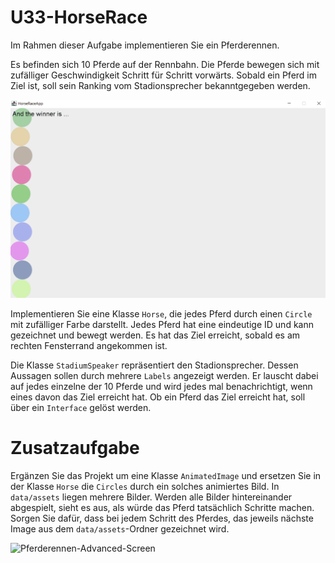 # U33-HorseRace

Im Rahmen dieser Aufgabe implementieren Sie ein Pferderennen.

Es befinden sich 10 Pferde auf der Rennbahn. Die Pferde bewegen sich mit zufälliger Geschwindigkeit Schritt für Schritt vorwärts. Sobald ein Pferd im Ziel ist, soll sein Ranking vom Stadionsprecher bekanntgegeben werden.

![Pferderennen-Screen](./docs/Horserace.gif)

Implementieren Sie eine Klasse `Horse`, die jedes Pferd durch einen `Circle` mit zufälliger Farbe darstellt. Jedes Pferd hat eine eindeutige ID und kann gezeichnet und bewegt werden. Es hat das Ziel erreicht, sobald es am rechten Fensterrand angekommen ist.

Die Klasse `StadiumSpeaker` repräsentiert den Stadionsprecher. Dessen Aussagen sollen durch mehrere `Labels` angezeigt werden. Er lauscht dabei auf jedes einzelne der 10 Pferde und wird jedes mal benachrichtigt, wenn eines davon das Ziel erreicht hat. Ob ein Pferd das Ziel erreicht hat, soll über ein `Interface` gelöst werden.

# Zusatzaufgabe

Ergänzen Sie das Projekt um eine Klasse `AnimatedImage` und ersetzen Sie in der Klasse `Horse` die `Circles` durch ein solches animiertes Bild.
In `data/assets` liegen mehrere Bilder. Werden alle Bilder hintereinander abgespielt, sieht es aus, als würde das Pferd tatsächlich Schritte machen.
Sorgen Sie dafür, dass bei jedem Schritt des Pferdes, das jeweils nächste Image aus dem `data/assets`-Ordner gezeichnet wird.

![Pferderennen-Advanced-Screen](./docs/HorseraceAdvanced.gif)
